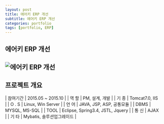 ```yaml
---
layout: post
title: 에어키 ERP 개선
subtitle: 에어키 ERP 개선
categories: portfolio
tags: [portfolio, ERP]
---
```

## 에어키 ERP 개선
![에어키 ERP 개선]()  
-

## 프로젝트 개요

| 참여기간 | 2015.05 ~ 2015.10 |
| 역 할 | PM, 설계, 개발 |
| 기 종 | Tomcat7.0, IIS |
| O . S | Linux, Win Server |
| 언 어 | JAVA, JSP, ASP, 공통모듈 |
| DBMS | MYSQL, MS-SQL |
| TOOL | Eclipse, Spring3.4, JSTL, Jquery |
| 통 신 | AJAX |
| 기 타 | Mybatis, 솔루션업그레이드 |
